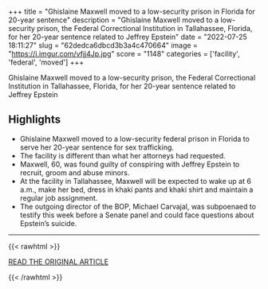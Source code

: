 +++
title = "Ghislaine Maxwell moved to a low-security prison in Florida for 20-year sentence"
description = "Ghislaine Maxwell moved to a low-security prison, the Federal Correctional Institution in Tallahassee, Florida, for her 20-year sentence related to Jeffrey Epstein"
date = "2022-07-25 18:11:27"
slug = "62dedca6dbcd3b3a4c470664"
image = "https://i.imgur.com/vfjj4Jp.jpg"
score = "1148"
categories = ['facility', 'federal', 'moved']
+++

Ghislaine Maxwell moved to a low-security prison, the Federal Correctional Institution in Tallahassee, Florida, for her 20-year sentence related to Jeffrey Epstein

## Highlights

- Ghislaine Maxwell moved to a low-security federal prison in Florida to serve her 20-year sentence for sex trafficking.
- The facility is different than what her attorneys had requested.
- Maxwell, 60, was found guilty of conspiring with Jeffrey Epstein to recruit, groom and abuse minors.
- At the facility in Tallahassee, Maxwell will be expected to wake up at 6 a.m., make her bed, dress in khaki pants and khaki shirt and maintain a regular job assignment.
- The outgoing director of the BOP, Michael Carvajal, was subpoenaed to testify this week before a Senate panel and could face questions about Epstein’s suicide.

---

{{< rawhtml >}}
  <p class="article-category">
    <a target="_blank" href="https://abcnews.go.com/US/ghislaine-maxwell-moved-low-security-prison-florida-20/story?id=87367124">READ THE ORIGINAL ARTICLE</a>
  </p>
{{< /rawhtml >}}
